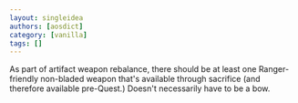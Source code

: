 ```yaml
---
layout: singleidea
authors: [aosdict]
category: [vanilla]
tags: []
---
```

As part of artifact weapon rebalance, there should be at least one Ranger-friendly non-bladed weapon that's available through sacrifice (and therefore available pre-Quest.) Doesn't necessarily have to be a bow.
